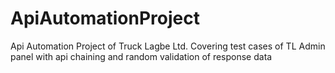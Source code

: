 # ApiAutomationProject
Api Automation Project of Truck Lagbe Ltd. Covering test cases of TL Admin panel with api chaining and random validation of response data
